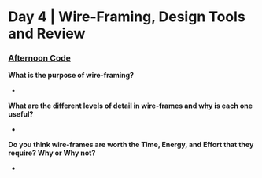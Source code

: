# Day 4 | Wire-Framing, Design Tools and Review

### [Afternoon Code](link)

**What is the purpose of wire-framing?**

+ 

**What are the different levels of detail in wire-frames and why is each one useful?**

+ 

**Do you think wire-frames are worth the Time, Energy, and Effort that they require? Why or Why not?**

+ 
